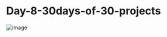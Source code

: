 # Day-8-30days-of-30-projects


![image](https://github.com/user-attachments/assets/a5445879-0332-43ba-8fe6-383568c8ac03)
